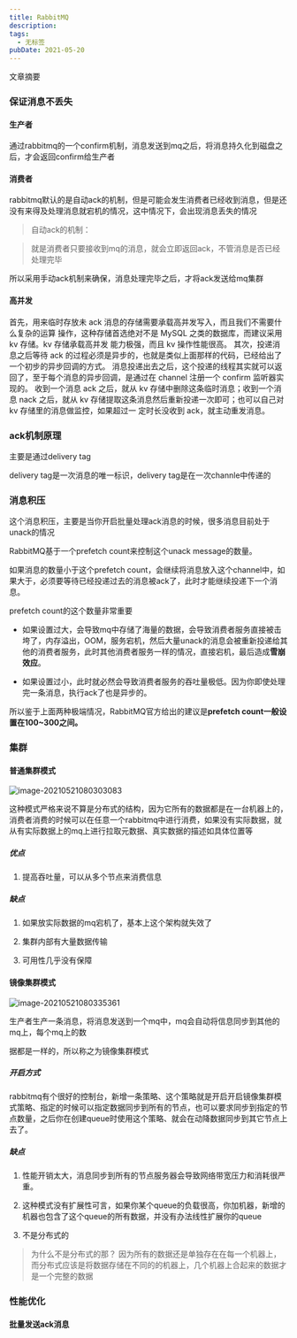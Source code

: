 ```yaml
---
title: RabbitMQ
description: 
tags:
  - 无标签
pubDate: 2021-05-20
---
```



文章摘要



<!-- more -->



### 保证消息不丢失



#### 生产者



通过rabbitmq的一个confirm机制，消息发送到mq之后，将消息持久化到磁盘之后，才会返回confirm给生产者



#### 消费者



rabbitmq默认的是自动ack的机制，但是可能会发生消费者已经收到消息，但是还没有来得及处理消息就宕机的情况，这中情况下，会出现消息丢失的情况



> 自动ack的机制：

>

> 就是消费者只要接收到mq的消息，就会立即返回ack，不管消息是否已经处理完毕



所以采用手动ack机制来确保，消息处理完毕之后，才将ack发送给mq集群



#### 高并发



⾸先，⽤来临时存放未 ack 消息的存储需要承载⾼并发写⼊，⽽且我们不需要什么复杂的运算 操作，这种存储⾸选绝对不是 MySQL 之类的数据库，⽽建议采⽤ kv 存储。kv 存储承载⾼并发 能⼒极强，⽽且 kv 操作性能很⾼。 其次，投递消息之后等待 ack 的过程必须是异步的，也就是类似上⾯那样的代码，已经给出了 ⼀个初步的异步回调的⽅式。 消息投递出去之后，这个投递的线程其实就可以返回了，⾄于每个消息的异步回调，是通过在 channel 注册⼀个 confirm 监听器实现的。 收到⼀个消息 ack 之后，就从 kv 存储中删除这条临时消息；收到⼀个消息 nack 之后，就从 kv 存储提取这条消息然后重新投递⼀次即可；也可以⾃⼰对 kv 存储⾥的消息做监控，如果超过⼀ 定时⻓没收到 ack，就主动重发消息。



### ack机制原理



主要是通过delivery tag



delivery tag是一次消息的唯一标识，delivery tag是在一次channle中传递的



### 消息积压



这个消息积压，主要是当你开启批量处理ack消息的时候，很多消息目前处于unack的情况



RabbitMQ基于一个prefetch count来控制这个unack message的数量。



如果消息的数量小于这个prefetch count，会继续将消息放入这个channel中，如果大于，必须要等待已经投递过去的消息被ack了，此时才能继续投递下一个消息。



prefetch count的这个数量非常重要



- 如果设置过大，会导致mq中存储了海量的数据，会导致消费者服务直接被击垮了，内存溢出，OOM，服务宕机，然后大量unack的消息会被重新投递给其他的消费者服务，此时其他消费者服务一样的情况，直接宕机，最后造成**雪崩效应**。

- 如果设置过小，此时就必然会导致消费者服务的吞吐量极低。因为你即使处理完一条消息，执行ack了也是异步的。



所以鉴于上面两种极端情况，RabbitMQ官方给出的建议是**prefetch count一般设置在100~300之间。**



### 集群



#### 普通集群模式



![image-20210521080303083](https://gitee.com/flow_disaster/blog-map-bed/raw/master/img/image-20210521080303083.png)



这种模式严格来说不算是分布式的结构，因为它所有的数据都是在一台机器上的，消费者消费的时候可以在任意一个rabbitmq中进行消费，如果没有实际数据，就从有实际数据上的mq上进行拉取元数据、真实数据的描述如具体位置等



##### 优点



1. 提高吞吐量，可以从多个节点来消费信息



##### 缺点



1. 如果放实际数据的mq宕机了，基本上这个架构就失效了

2. 集群内部有大量数据传输

3. 可用性几乎没有保障



#### 镜像集群模式



![image-20210521080335361](https://gitee.com/flow_disaster/blog-map-bed/raw/master/img/image-20210521080335361.png)



生产者生产一条消息，将消息发送到一个mq中，mq会自动将信息同步到其他的mq上，每个mq上的数



据都是一样的，所以称之为镜像集群模式



##### 开启方式



rabbitmq有个很好的控制台，新增一条策略、这个策略就是开启开启镜像集群模式策略、指定的时候可以指定数据同步到所有的节点，也可以要求同步到指定的节点数量，之后你在创建queue时使用这个策略、就会在动降数据同步到其它节点上去了。



##### 缺点



1. 性能开销太大，消息同步到所有的节点服务器会导致网络带宽压力和消耗很严重。

2. 这种模式没有扩展性可言，如果你某个queue的负载很高，你加机器，新增的机器也包含了这个queue的所有数据，并没有办法线性扩展你的queue

3. 不是分布式的



> 为什么不是分布式的那？ 因为所有的数据还是单独存在在每一个机器上，而分布式应该是将数据存储在不同的的机器上，几个机器上合起来的数据才是一个完整的数据



### 性能优化



#### 批量发送ack消息


